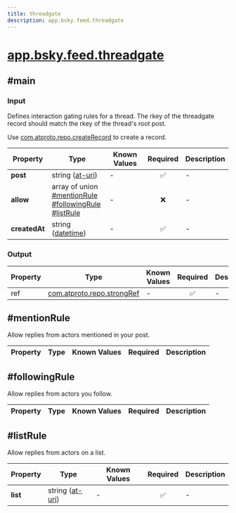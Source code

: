 ```yaml
---
title: threadgate
description: app.bsky.feed.threadgate
---
```


# [app.bsky.feed.threadgate](https://github.com/myConsciousness/atproto.dart/blob/main/lexicons/app/bsky/feed/threadgate.json)

## #main

### Input

Defines interaction gating rules for a thread. The rkey of the threadgate record should match the rkey of the thread's root post.

Use [com.atproto.repo.createRecord](../../../../lexicons/com/atproto/repo/createRecord.md#main) to create a record.

| Property | Type | Known Values | Required | Description |
| --- | --- | --- | :---: | --- |
| **post** | string ([at-uri](https://atproto.com/specs/at-uri-scheme)) | - | ✅ | - |
| **allow** | array of union<br/>[#mentionRule](#mentionrule)<br/>[#followingRule](#followingrule)<br/>[#listRule](#listrule) | - | ❌ | - |
| **createdAt** | string ([datetime](https://atproto.com/specs/lexicon#datetime)) | - | ✅ | - |

### Output

| Property | Type | Known Values | Required | Description |
| --- | --- | --- | :---: | --- |
| ref | [com.atproto.repo.strongRef](../../../../lexicons/com/atproto/repo/strongRef.md#main) | - | ✅ | - |

## #mentionRule

Allow replies from actors mentioned in your post.

| Property | Type | Known Values | Required | Description |
| --- | --- | --- | :---: | --- |

## #followingRule

Allow replies from actors you follow.

| Property | Type | Known Values | Required | Description |
| --- | --- | --- | :---: | --- |

## #listRule

Allow replies from actors on a list.

| Property | Type | Known Values | Required | Description |
| --- | --- | --- | :---: | --- |
| **list** | string ([at-uri](https://atproto.com/specs/at-uri-scheme)) | - | ✅ | - |
